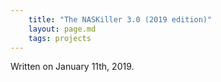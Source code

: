```yaml
---
    title: "The NASKiller 3.0 (2019 edition)"
    layout: page.md
    tags: projects
---
```


Written on January 11th, 2019.
